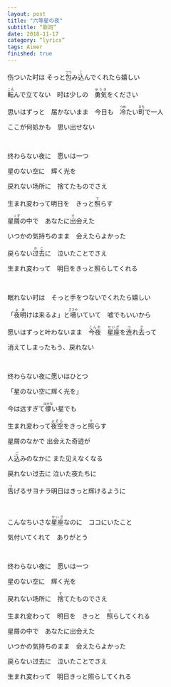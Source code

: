```yaml
---
layout: post
title: "六等星の夜"
subtitle: “歌詞”
date: 2018-11-17
category: “lyrics”
tags: Aimer
finished: true
---
```


伤ついた时は そっと<ruby>包<rt>つつ</rt></ruby>み<ruby>込<rt>こ</rt></ruby>んでくれたら嬉しい

<ruby>転<rt>ころ</rt></ruby>んで立てない　时は少しの　<ruby>勇気<rt>ゆうき</rt></ruby>をください

思いはずっと　届かないまま　今日も　<ruby>冷<rt>つめ</rt></ruby>たい<ruby>町<rt>まち</rt></ruby>で一人

ここが何処かも　思い出せない

<br> 

终わらない夜に　愿いは一つ

星のない空に　辉く光を

戻れない场所に　捨てたものでさえ

生まれ変わって明日を　きっと<ruby>照<rt>て</rt></ruby>らす

星<ruby>屑<rt>くず</rt></ruby>の中で　あなたに<ruby>出<rt>で</rt></ruby>会えた

いつかの気持ちのまま　会えたらよかった

戻らない<ruby>过去<rt>かこ</rt></ruby>に　泣いたことでさえ

生まれ変わって　明日をきっと照らしてくれる

<br>

眠れない时は　そっと手をつないでくれたら嬉しい

「<ruby>夜明<rt>よあ</rt></ruby>けは来るよ」と<ruby>嗫<rt>ささや</rt></ruby>いていて　嘘でもいいから 

愿いはずっと叶わないまま　<ruby>今夜<rt>こんや</rt></ruby>　<ruby>星座<rt>せいざ</rt></ruby>を<ruby>连<rt>つ</rt></ruby>れ<ruby>去<rt>さ</rt></ruby>って

消えてしまったもう、戻れない

<br> 

终わらない夜に愿いはひとつ

「星のない空に辉く光を」

今は远すぎて<ruby>儚<rt>はかな</rt></ruby>い星でも　

生まれ変わって<ruby>夜空<rt>よぞら</rt></ruby>をきっと<ruby>照<rt>て</rt></ruby>らす

星屑のなかで 出会えた奇迹が

人<ruby>込<rt>ご</rt></ruby>みのなかに また见えなくなる

戻れない过去に 泣いた夜たちに　

<ruby>告<rt>つ</rt></ruby>げるサヨナラ明日はきっと辉けるように

<br>

こんなちいさな<ruby>星座<rt>せいざ</rt></ruby>なのに　ココにいたこと

気付いてくれて　ありがとう

<br>

终わらない夜に　愿いは一つ

星のない空に　辉く光を

戻れない场所に　<ruby>捨<rt>す</rt></ruby>てたものでさえ

生まれ変わって　明日を　きっと　<ruby>照<rt>て</rt></ruby>らしてくれる

星屑の中で　あなたに出会えた

いつかの気持ちのまま　会えたらよかった

戻らない过去に　泣いたことでさえ

生まれ変わって　明日きっと照らしてくれる
